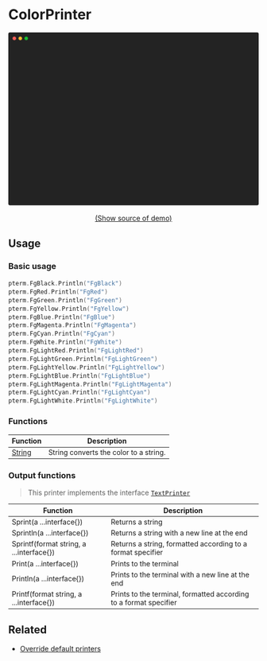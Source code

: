 # ColorPrinter

<!-- 
Replace all of the following strings with the current printer.
     color Color ColorPrinter DefaultColor
-->

![ColorPrinter Example](https://raw.githubusercontent.com/pterm/pterm/master/_examples/print-with-color/animation.svg)

<p align="center"><a href="https://github.com/pterm/pterm/blob/master/_examples/print-with-color/main.go" target="_blank">(Show source of demo)</a></p>


## Usage

### Basic usage

```go
pterm.FgBlack.Println("FgBlack")
pterm.FgRed.Println("FgRed")
pterm.FgGreen.Println("FgGreen")
pterm.FgYellow.Println("FgYellow")
pterm.FgBlue.Println("FgBlue")
pterm.FgMagenta.Println("FgMagenta")
pterm.FgCyan.Println("FgCyan")
pterm.FgWhite.Println("FgWhite")
pterm.FgLightRed.Println("FgLightRed")
pterm.FgLightGreen.Println("FgLightGreen")
pterm.FgLightYellow.Println("FgLightYellow")
pterm.FgLightBlue.Println("FgLightBlue")
pterm.FgLightMagenta.Println("FgLightMagenta")
pterm.FgLightCyan.Println("FgLightCyan")
pterm.FgLightWhite.Println("FgLightWhite")
```
<!-- Delete this section if the printer does not expose functions other than the default output functions -->
### Functions

|Function|Description|
|--------|-----------|
|[String](https://pkg.go.dev/github.com/pterm/pterm#Color.String)|String converts the color to a string.|

### Output functions

> This printer implements the interface [`TextPrinter`](https://github.com/pterm/pterm/blob/master/interface_text_printer.go)

|Function|Description|
|------|---------|
|Sprint(a ...interface{})|Returns a string|
|Sprintln(a ...interface{})|Returns a string with a new line at the end|
|Sprintf(format string, a ...interface{})|Returns a string, formatted according to a format specifier|
|Print(a ...interface{})|Prints to the terminal|
|Println(a ...interface{})|Prints to the terminal with a new line at the end|
|Printf(format string, a ...interface{})|Prints to the terminal, formatted according to a format specifier|

## Related
- [Override default printers](docs/override-default-printer.md)
